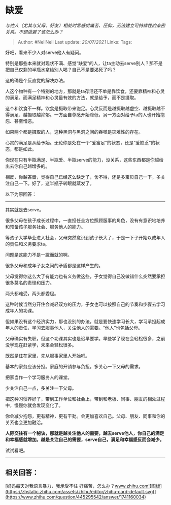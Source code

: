 # 缺爱
*与他人（尤其与父母、好友）相处时常感觉痛苦、压抑，无法建立可持续性的亲密关系。不想逃避了该怎么办？*

> Author: #NellNell 
> Last update: *20/07/2021* 
> Links:
> Tags:   
  
好吧，看来不少人对serve他人有疑问。

特别是那些本来就对现状不满、感觉“缺爱”的人，让ta主动去serve别人？那不是把自己仅剩的半瓶水拿给别人喝？自己不是要渴死了吗？

这的确是个反直觉的解决办法。

人这个物种有一个特别的地方，那就是ta存活还不单是靠饮食，还要靠精神和心灵的满足。而满足精神和心灵最有效的方法，就是给予，而不是摄取。

这个和饮食不一样。饮食是摄取带来饱足。心灵反而是越摄取越虚空、越摄取越不得满足、越摄取越抑郁。一方面自尊感开始降低，另一方面对给予ta的人也开始抱怨、甚至憎恶。

如果两个都是摄取的人，这种黑洞与黑洞之间的吞噬是灾难性的存在。

心灵的满足是从给予始。无论你是处在一个“爱富足”的状态，还是“爱缺乏”的状态，都是如此。

你现在只有半瓶满足、半瓶爱、半瓶serve的能力，没关系，这些东西都是你越给出去你自己越增多的。

相反，你越吝啬，觉得自己已经这么缺乏了，舍不得，还是多宝贝自己一下，多关注自己一下。好了，这半瓶子转眼就蒸发了。

以下为原回答：

---

其实就是去serve。

很多父母在孩子成长过程中，一直担任全方位照顾服事的角色，没有有意识地培养和预备孩子服务社会、服务他人的能力。

等孩子大学毕业进入社会，父母突然意识到孩子长大了，于是一下子开始以成年人的责任和义务要求ta。

问题是这能力不是一蹴而就的啊。

很多父母和成年子女之间的矛盾都是这样产生的。

父母觉得你这么大了有能力也有义务做这些，子女觉得自己没做错什么突然要承担很多莫名的责怪和压力。

两头都难受，两头都委屈。

这种时候当然分开住会减轻双方的压力，子女也可以按照自己的节奏和步骤去学习成年人的功课。

但如果没有这个经济实力，那也没别的办法，就是要快速学习长大，学习承担起成年人的责任，学习去服事他人，关注他人的需要。“他人”也包括父母。

父母确实有失职，但这个功课其实也是迟早要学。早些学了现在会轻松很多，之前没学现在赶紧学，未来会轻松很多。

既然是住在家里，先从服事家里人开始吧。

基本的家务应该分担。家庭的开销参与负担。多关心一下父母的需求。

把家当作一个学习服务人的课堂。

少关注自己一点，多关注一下父母。

把这种习惯养好了，带到工作单位和社会上，带到和老板、同事、朋友的相处过程中，慢慢你就会发现变化了。

你会减少抱怨，更有精神，更有干劲。会更加喜欢自己。父母、朋友、同事和你的关系也会更加融洽。

**人际交往有一个秘诀，那就是越关注他人的需要，越去serve他人，你自己的满足和幸福感就增加。越是关注自己的需要，serve自己，满足和幸福感反而会减少。**

试试看吧。

---

## 相关回答：

[妈妈每天对我语言暴力，我承受不住 好痛苦，怎么办？​www.zhihu.com![图标](https://zhstatic.zhihu.com/assets/zhihu/editor/zhihu-card-default.svg)](https://www.zhihu.com/question/445295542/answer/1741160034)